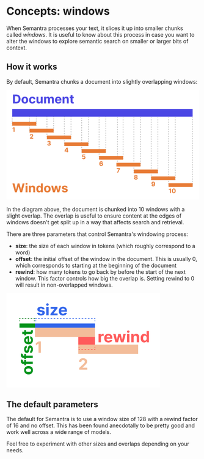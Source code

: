 # Concepts: windows

When Semantra processes your text, it slices it up into smaller chunks called _windows_. It is useful to know about this process in case you want to alter the windows to explore semantic search on smaller or larger bits of context.

## How it works

By default, Semantra chunks a document into slightly overlapping windows:

![A diagram of overlapping windows within a document](img/windows.png)

In the diagram above, the document is chunked into 10 windows with a slight overlap. The overlap is useful to ensure content at the edges of windows doesn't get split up in a way that affects search and retrieval.

There are three parameters that control Semantra's windowing process:

- **size**: the size of each window in tokens (which roughly correspond to a word)
- **offset**: the initial offset of the window in the document. This is usually 0, which corresponds to starting at the beginning of the document
- **rewind**: how many tokens to go back by before the start of the next window. This factor controls how big the overlap is. Setting rewind to 0 will result in non-overlapped windows.

![A diagram showing the offset, size, and rewind parameters](img/window_anatomy.png)

## The default parameters

The default for Semantra is to use a window size of 128 with a rewind factor of 16 and no offset. This has been found anecdotally to be pretty good and work well across a wide range of models.

Feel free to experiment with other sizes and overlaps depending on your needs.
